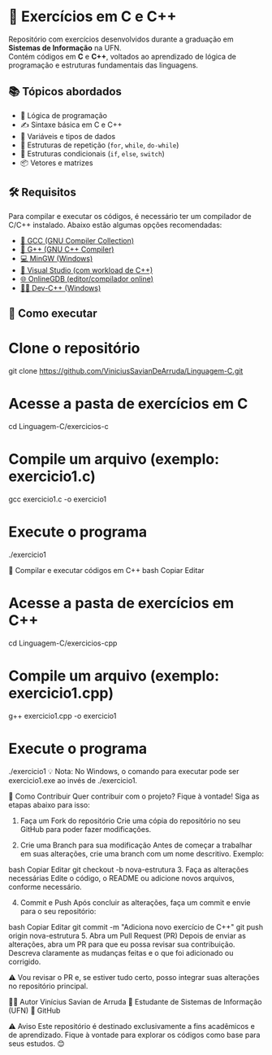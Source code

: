 # 🧩 Exercícios em C e C++

Repositório com exercícios desenvolvidos durante a graduação em **Sistemas de Informação** na UFN.  
Contém códigos em **C** e **C++**, voltados ao aprendizado de lógica de programação e estruturas fundamentais das linguagens.

## 📚 Tópicos abordados

- 🧠 Lógica de programação  
- ✍️ Sintaxe básica em C e C++  
- 🔢 Variáveis e tipos de dados  
- 🔁 Estruturas de repetição (`for`, `while`, `do-while`)  
- 🔀 Estruturas condicionais (`if`, `else`, `switch`)  
- 📦 Vetores e matrizes  

## 🛠️ Requisitos

Para compilar e executar os códigos, é necessário ter um compilador de C/C++ instalado. Abaixo estão algumas opções recomendadas:

- [🔧 GCC (GNU Compiler Collection)](https://gcc.gnu.org/install/)  
- [🔧 G++ (GNU C++ Compiler)](https://gcc.gnu.org/install/)  
- [💻 MinGW (Windows)](https://sourceforge.net/projects/mingw/)  
- [🧰 Visual Studio (com workload de C++)](https://visualstudio.microsoft.com/pt-br/)  
- [🌐 OnlineGDB (editor/compilador online)](https://www.onlinegdb.com/)  
- [👨‍💻 Dev-C++ (Windows)](https://sourceforge.net/projects/orwelldevcpp/)  


## 🚀 Como executar

# Clone o repositório
git clone https://github.com/ViniciusSavianDeArruda/Linguagem-C.git

# Acesse a pasta de exercícios em C
cd Linguagem-C/exercicios-c

# Compile um arquivo (exemplo: exercicio1.c)
gcc exercicio1.c -o exercicio1

# Execute o programa
./exercicio1

🔸 Compilar e executar códigos em C++
bash
Copiar
Editar
# Acesse a pasta de exercícios em C++
cd Linguagem-C/exercicios-cpp

# Compile um arquivo (exemplo: exercicio1.cpp)
g++ exercicio1.cpp -o exercicio1

# Execute o programa
./exercicio1
💡 Nota: No Windows, o comando para executar pode ser exercicio1.exe ao invés de ./exercicio1.

🤝 Como Contribuir
Quer contribuir com o projeto? Fique à vontade! Siga as etapas abaixo para isso:

1. Faça um Fork do repositório
Crie uma cópia do repositório no seu GitHub para poder fazer modificações.

2. Crie uma Branch para sua modificação
Antes de começar a trabalhar em suas alterações, crie uma branch com um nome descritivo. Exemplo:

bash
Copiar
Editar
git checkout -b nova-estrutura
3. Faça as alterações necessárias
Edite o código, o README ou adicione novos arquivos, conforme necessário.

4. Commit e Push
Após concluir as alterações, faça um commit e envie para o seu repositório:

bash
Copiar
Editar
git commit -m "Adiciona novo exercício de C++"
git push origin nova-estrutura
5. Abra um Pull Request (PR)
Depois de enviar as alterações, abra um PR para que eu possa revisar sua contribuição. Descreva claramente as mudanças feitas e o que foi adicionado ou corrigido.

⚠️ Vou revisar o PR e, se estiver tudo certo, posso integrar suas alterações no repositório principal.

👨‍💻 Autor
Vinícius Savian de Arruda
📘 Estudante de Sistemas de Informação (UFN)
🔗 GitHub

⚠️ Aviso
Este repositório é destinado exclusivamente a fins acadêmicos e de aprendizado.
Fique à vontade para explorar os códigos como base para seus estudos. 😊
